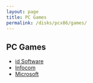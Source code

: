 ```yaml
---
layout: page
title: PC Games
permalink: /disks/pcx86/games/
---
```


PC Games
---

* [id Software](id/)
* [Infocom](infocom/)
* [Microsoft](microsoft/)
